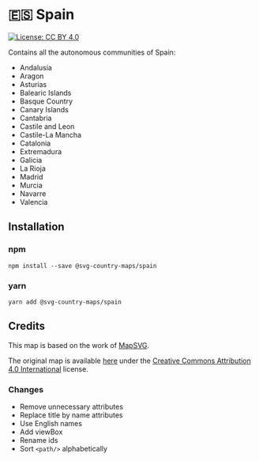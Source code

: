 # 🇪🇸 Spain

[![License: CC BY 4.0](https://img.shields.io/badge/License-CC%20BY%204.0-blue.svg)](https://creativecommons.org/licenses/by/4.0/)

Contains all the autonomous communities of Spain:
* Andalusia
* Aragon
* Asturias
* Balearic Islands
* Basque Country
* Canary Islands
* Cantabria
* Castile and Leon
* Castile-La Mancha
* Catalonia
* Extremadura
* Galicia
* La Rioja
* Madrid
* Murcia
* Navarre
* Valencia

## Installation

### npm

`npm install --save @svg-country-maps/spain`

### yarn

`yarn add @svg-country-maps/spain`

## Credits

This map is based on the work of [MapSVG](https://mapsvg.com).

The original map is available [here](https://mapsvg.com/maps/spain) under the [Creative Commons Attribution 4.0 International](https://creativecommons.org/licenses/by/4.0/) license.

### Changes

* Remove unnecessary attributes
* Replace title by name attributes
* Use English names
* Add viewBox
* Rename ids
* Sort `<path/>` alphabetically
